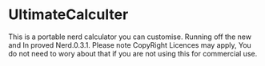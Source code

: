 # UltimateCalculter
This is a portable nerd calculator you can customise. Running off the new and In proved Nerd.0.3.1.
Please note CopyRight Licences may apply, You do not need to wory about that if you are not using this for commercial use.
